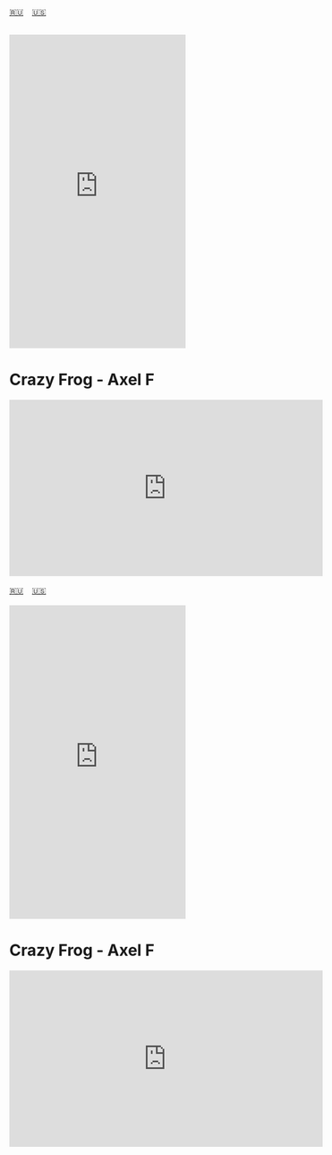 <span id="ru"><a href='#ru'>🇷🇺</a> &nbsp;&nbsp;&nbsp;<a href='#en'>🇺🇸</a> &nbsp;&nbsp;&nbsp;</span><br><br>
<iframe width="315" height="560" src="https://www.youtube.com/embed/kHqleEyYPwg" title="Crazy Frog - Axel F" frameborder="0" allow="accelerometer; autoplay; clipboard-write; encrypted-media; gyroscope; picture-in-picture; web-share"allowfullscreen></iframe>


# Crazy Frog - Axel F 

<iframe width="560" height="315" src="https://www.youtube.com/embed/k85mRPqvMbE?si=4alTiT5ekPCZG9xs" title="YouTube video player" frameborder="0" allow="accelerometer; autoplay; clipboard-write; encrypted-media; gyroscope; picture-in-picture; web-share" referrerpolicy="strict-origin-when-cross-origin" allowfullscreen></iframe><br><br>
<span id="en"><a href='#ru'>🇷🇺</a> &nbsp;&nbsp;&nbsp;<a href='#en'>🇺🇸</a> &nbsp;&nbsp;&nbsp;</span><br><br>
<iframe width="315" height="560" src="https://www.youtube.com/embed/kHqleEyYPwg" title="Crazy Frog - Axel F" frameborder="0" allow="accelerometer; autoplay; clipboard-write; encrypted-media; gyroscope; picture-in-picture; web-share"allowfullscreen></iframe>


# Crazy Frog - Axel F

<iframe width="560" height="315" src="https://www.youtube.com/embed/k85mRPqvMbE?si=4alTiT5ekPCZG9xs" title="YouTube video player" frameborder="0" allow="accelerometer; autoplay; clipboard-write; encrypted-media; gyroscope; picture-in-picture; web-share" referrerpolicy="strict-origin-when-cross-origin" allowfullscreen></iframe><br><br>
